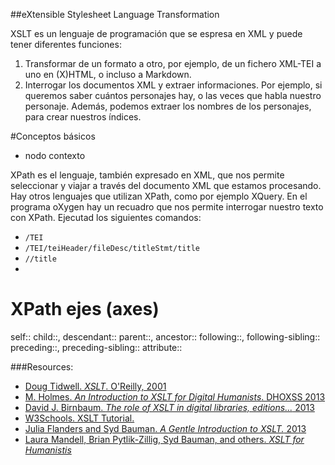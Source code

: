 ##eXtensible Stylesheet Language Transformation

XSLT es un lenguaje de programación que se espresa en XML y puede tener diferentes funciones: 
1. Transformar de un formato a otro, por ejemplo, de un fichero XML-TEI a uno en (X)HTML, o incluso a Markdown. 
2. Interrogar los documentos XML y extraer informaciones. Por ejemplo, si queremos saber cuántos personajes hay, o las veces que habla nuestro personaje. Además, podemos extraer los nombres de los personajes, para crear nuestros índices. 

#Conceptos básicos
- nodo contexto

XPath es el lenguaje, también expresado en XML, que nos permite seleccionar y viajar a través del documento XML que estamos procesando. Hay otros lenguajes que utilizan XPath, como por ejemplo XQuery. 
En el programa oXygen hay un recuadro que nos permite interrogar nuestro texto con XPath. Ejecutad los siguientes comandos: 
- `/TEI`
- `/TEI/teiHeader/fileDesc/titleStmt/title`
- `//title`
- 

# XPath ejes (axes)
self::
child::, descendant::
parent::, ancestor::
following::, following-sibling::
preceding::, preceding-sibling::
attribute::





###Resources:
- [Doug Tidwell. *XSLT*. O'Reilly, 2001](http://docstore.mik.ua/orelly/xml/xslt/index.htm)
- [M. Holmes. *An Introduction to XSLT for Digital Humanists*. DHOXSS 2013](http://web.uvic.ca/~mholmes/dhoxss2013/)
- [David J. Birnbaum. *The role of XSLT in digital libraries, editions...* 2013](http://malta.obdurodon.org/)
- [W3Schools. XSLT Tutorial.](http://www.w3schools.com/xsl/default.asp)
- [Julia Flanders and Syd Bauman. *A Gentle Introduction to XSLT.* 2013](http://www.wwp.northeastern.edu/outreach/seminars/publishing_2013-11/presentations/xslt_intro/xslt_intro_00.xhtml)
- [Laura Mandell, Brian Pytlik-Zillig, Syd Bauman, and others. *XSLT for Humanistis*](http://idhmc.tamu.edu/chat/xslt/customize2.html#body.1_div.1)